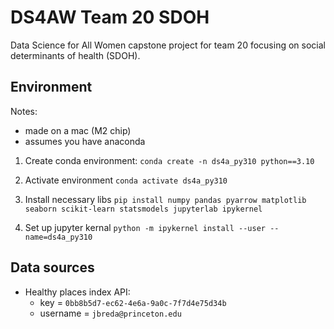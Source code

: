 # DS4AW Team 20 SDOH
Data Science for All Women capstone project for team 20 focusing on social determinants of health (SDOH).

## Environment

Notes:
- made on a mac (M2 chip)
- assumes you have anaconda

1. Create conda environment:
`conda create -n ds4a_py310 python==3.10`

2. Activate environment
`conda activate ds4a_py310`

2. Install necessary libs
`pip install numpy pandas pyarrow matplotlib seaborn scikit-learn statsmodels jupyterlab ipykernel`

3. Set up jupyter kernal
`python -m ipykernel install --user --name=ds4a_py310`


## Data sources
* Healthy places index API:
    * key = `0bb8b5d7-ec62-4e6a-9a0c-7f7d4e75d34b`
    * username = `jbreda@princeton.edu`
